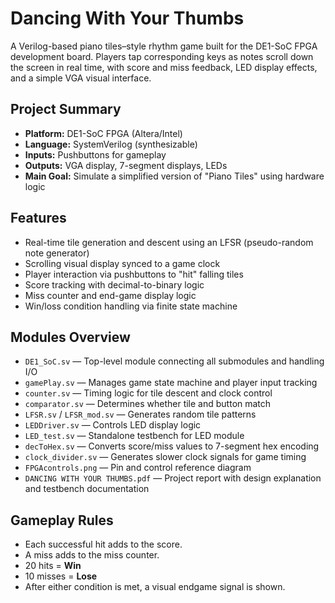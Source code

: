 # Dancing With Your Thumbs

A Verilog-based piano tiles–style rhythm game built for the DE1-SoC FPGA development board. Players tap corresponding keys as notes scroll down the screen in real time, with score and miss feedback, LED display effects, and a simple VGA visual interface.

## Project Summary

- **Platform:** DE1-SoC FPGA (Altera/Intel)
- **Language:** SystemVerilog (synthesizable)
- **Inputs:** Pushbuttons for gameplay
- **Outputs:** VGA display, 7-segment displays, LEDs
- **Main Goal:** Simulate a simplified version of "Piano Tiles" using hardware logic

## Features

- Real-time tile generation and descent using an LFSR (pseudo-random note generator)
- Scrolling visual display synced to a game clock
- Player interaction via pushbuttons to "hit" falling tiles
- Score tracking with decimal-to-binary logic
- Miss counter and end-game display logic
- Win/loss condition handling via finite state machine

## Modules Overview

- `DE1_SoC.sv` — Top-level module connecting all submodules and handling I/O
- `gamePlay.sv` — Manages game state machine and player input tracking
- `counter.sv` — Timing logic for tile descent and clock control
- `comparator.sv` — Determines whether tile and button match
- `LFSR.sv` / `LFSR_mod.sv` — Generates random tile patterns
- `LEDDriver.sv` — Controls LED display logic
- `LED_test.sv` — Standalone testbench for LED module
- `decToHex.sv` — Converts score/miss values to 7-segment hex encoding
- `clock_divider.sv` — Generates slower clock signals for game timing
- `FPGAcontrols.png` — Pin and control reference diagram
- `DANCING WITH YOUR THUMBS.pdf` — Project report with design explanation and testbench documentation


## Gameplay Rules

- Each successful hit adds to the score.
- A miss adds to the miss counter.
- 20 hits = **Win**
- 10 misses = **Lose**
- After either condition is met, a visual endgame signal is shown.
